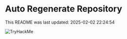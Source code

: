 # Auto Regenerate Repository

This README was last updated: 2025-02-02 22:24:54

 ![TryHackMe](https://tryhackme.com/badge/533634)